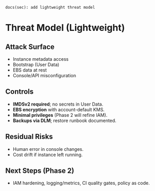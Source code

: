 `docs(sec): add lightweight threat model`

# Threat Model (Lightweight)

## Attack Surface
- Instance metadata access
- Bootstrap (User Data)
- EBS data at rest
- Console/API misconfiguration

## Controls
- **IMDSv2 required**; no secrets in User Data.
- **EBS encryption** with account-default KMS.
- **Minimal privileges** (Phase 2 will refine IAM).
- **Backups via DLM**; restore runbook documented.

## Residual Risks
- Human error in console changes.
- Cost drift if instance left running.

## Next Steps (Phase 2)
- IAM hardening, logging/metrics, CI quality gates, policy as code.
